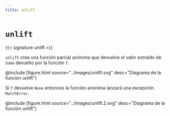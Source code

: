 ```yaml
---
title: unlift
---
```


# `unlift`

{{< signature unlift >}}

`unlift` crea una función parcial anónima que devuelve el valor extraido de
`Some` devuelto por la función `f`.

@include [figure.html source="../images/unlift.svg" desc="Diagrama de la función unlift"]

Si `f` devuelve `None` entonces la función anónima lanzará una
excepción `MatchError`.

@include [figure.html source="../images/unlift.2.svg" desc="Diagrama de la función unlift"]

